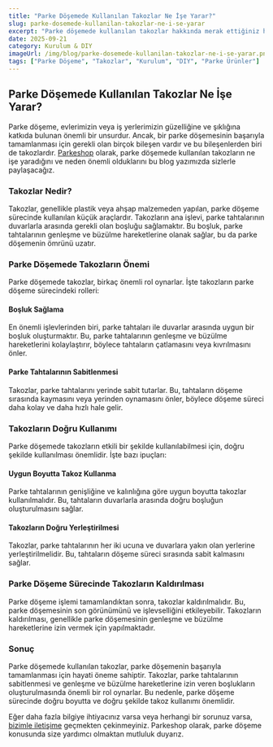 ```yaml
---
title: "Parke Döşemede Kullanılan Takozlar Ne İşe Yarar?"
slug: parke-dosemede-kullanilan-takozlar-ne-i-se-yarar
excerpt: "Parke döşemede kullanılan takozlar hakkında merak ettiğiniz her şeyi bu ayrıntılı yazımızda bulabilirsiniz."
date: 2025-09-21
category: Kurulum & DIY
imageUrl: /img/blog/parke-dosemede-kullanilan-takozlar-ne-i-se-yarar.png
tags: ["Parke Döşeme", "Takozlar", "Kurulum", "DIY", "Parke Ürünler"]
---
```


<h2>Parke Döşemede Kullanılan Takozlar Ne İşe Yarar?</h2>

<p>Parke döşeme, evlerimizin veya iş yerlerimizin güzelliğine ve şıklığına katkıda bulunan önemli bir unsurdur. Ancak, bir parke döşemesinin başarıyla tamamlanması için gerekli olan birçok bileşen vardır ve bu bileşenlerden biri de takozlardır. <a href="https://parkeshop.com">Parkeshop</a> olarak, parke döşemede kullanılan takozların ne işe yaradığını ve neden önemli olduklarını bu blog yazımızda sizlerle paylaşacağız.</p>

<h3>Takozlar Nedir?</h3>

<p>Takozlar, genellikle plastik veya ahşap malzemeden yapılan, parke döşeme sürecinde kullanılan küçük araçlardır. Takozların ana işlevi, parke tahtalarının duvarlarla arasında gerekli olan boşluğu sağlamaktır. Bu boşluk, parke tahtalarının genleşme ve büzülme hareketlerine olanak sağlar, bu da parke döşemenin ömrünü uzatır.</p>

<h3>Parke Döşemede Takozların Önemi</h3>

<p>Parke döşemede takozlar, birkaç önemli rol oynarlar. İşte takozların parke döşeme sürecindeki rolleri:</p>

<h4>Boşluk Sağlama</h4>

<p>En önemli işlevlerinden biri, parke tahtaları ile duvarlar arasında uygun bir boşluk oluşturmaktır. Bu, parke tahtalarının genleşme ve büzülme hareketlerini kolaylaştırır, böylece tahtaların çatlamasını veya kıvrılmasını önler.</p>

<h4>Parke Tahtalarının Sabitlenmesi</h4>

<p>Takozlar, parke tahtalarını yerinde sabit tutarlar. Bu, tahtaların döşeme sırasında kaymasını veya yerinden oynamasını önler, böylece döşeme süreci daha kolay ve daha hızlı hale gelir.</p>

<h3>Takozların Doğru Kullanımı</h3>

<p>Parke döşemede takozların etkili bir şekilde kullanılabilmesi için, doğru şekilde kullanılması önemlidir. İşte bazı ipuçları:</p>

<h4>Uygun Boyutta Takoz Kullanma</h4>

<p>Parke tahtalarının genişliğine ve kalınlığına göre uygun boyutta takozlar kullanılmalıdır. Bu, tahtaların duvarlarla arasında doğru boşluğun oluşturulmasını sağlar.</p>

<h4>Takozların Doğru Yerleştirilmesi</h4>

<p>Takozlar, parke tahtalarının her iki ucuna ve duvarlara yakın olan yerlerine yerleştirilmelidir. Bu, tahtaların döşeme süreci sırasında sabit kalmasını sağlar.</p>

<h3>Parke Döşeme Sürecinde Takozların Kaldırılması</h3>

<p>Parke döşeme işlemi tamamlandıktan sonra, takozlar kaldırılmalıdır. Bu, parke döşemesinin son görünümünü ve işlevselliğini etkileyebilir. Takozların kaldırılması, genellikle parke döşemesinin genleşme ve büzülme hareketlerine izin vermek için yapılmaktadır.</p>

<h3>Sonuç</h3>

<p>Parke döşemede kullanılan takozlar, parke döşemenin başarıyla tamamlanması için hayati öneme sahiptir. Takozlar, parke tahtalarının sabitlenmesi ve genleşme ve büzülme hareketlerine izin veren boşlukların oluşturulmasında önemli bir rol oynarlar. Bu nedenle, parke döşeme sürecinde doğru boyutta ve doğru şekilde takoz kullanımı önemlidir.</p>

<p>Eğer daha fazla bilgiye ihtiyacınız varsa veya herhangi bir sorunuz varsa, <a href="https://parkeshop.com/contact">bizimle iletişime</a> geçmekten çekinmeyiniz. Parkeshop olarak, parke döşeme konusunda size yardımcı olmaktan mutluluk duyarız.</p>